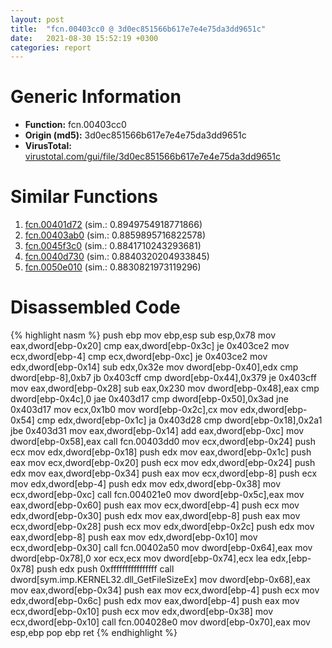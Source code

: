 ```yaml
---
layout: post
title:  "fcn.00403cc0 @ 3d0ec851566b617e7e4e75da3dd9651c"
date:   2021-08-30 15:52:19 +0300
categories: report
---
```


# Generic Information
- **Function:** fcn.00403cc0
- **Origin (md5):** 3d0ec851566b617e7e4e75da3dd9651c
- **VirusTotal:** [virustotal.com/gui/file/3d0ec851566b617e7e4e75da3dd9651c][virustotal_ref]



# Similar Functions

1. [fcn.00401d72][similar_1_ref] (sim.: 0.8949754918771866)
2. [fcn.00403ab0][similar_2_ref] (sim.: 0.8859895716822578)
3. [fcn.0045f3c0][similar_3_ref] (sim.: 0.8841710243293681)
4. [fcn.0040d730][similar_4_ref] (sim.: 0.8840320204933845)
5. [fcn.0050e010][similar_5_ref] (sim.: 0.8830821973119296)


# Disassembled Code

{% highlight nasm %}
push ebp
mov ebp,esp
sub esp,0x78
mov eax,dword[ebp-0x20]
cmp eax,dword[ebp-0x3c]
je 0x403ce2
mov ecx,dword[ebp-4]
cmp ecx,dword[ebp-0xc]
je 0x403ce2
mov edx,dword[ebp-0x14]
sub edx,0x32e
mov dword[ebp-0x40],edx
cmp dword[ebp-8],0xb7
jb 0x403cff
cmp dword[ebp-0x44],0x379
je 0x403cff
mov eax,dword[ebp-0x28]
sub eax,0x230
mov dword[ebp-0x48],eax
cmp dword[ebp-0x4c],0
jae 0x403d17
cmp dword[ebp-0x50],0x3ad
jne 0x403d17
mov ecx,0x1b0
mov word[ebp-0x2c],cx
mov edx,dword[ebp-0x54]
cmp edx,dword[ebp-0x1c]
ja 0x403d28
cmp dword[ebp-0x18],0x2a1
jbe 0x403d31
mov eax,dword[ebp-0x14]
add eax,dword[ebp-0xc]
mov dword[ebp-0x58],eax
call fcn.00403dd0
mov ecx,dword[ebp-0x24]
push ecx
mov edx,dword[ebp-0x18]
push edx
mov eax,dword[ebp-0x1c]
push eax
mov ecx,dword[ebp-0x20]
push ecx
mov edx,dword[ebp-0x24]
push edx
mov eax,dword[ebp-0x34]
push eax
mov ecx,dword[ebp-8]
push ecx
mov edx,dword[ebp-4]
push edx
mov edx,dword[ebp-0x38]
mov ecx,dword[ebp-0xc]
call fcn.004021e0
mov dword[ebp-0x5c],eax
mov eax,dword[ebp-0x60]
push eax
mov ecx,dword[ebp-4]
push ecx
mov edx,dword[ebp-0x30]
push edx
mov eax,dword[ebp-8]
push eax
mov ecx,dword[ebp-0x28]
push ecx
mov edx,dword[ebp-0x2c]
push edx
mov eax,dword[ebp-8]
push eax
mov edx,dword[ebp-0x10]
mov ecx,dword[ebp-0x30]
call fcn.00402a50
mov dword[ebp-0x64],eax
mov dword[ebp-0x78],0
xor ecx,ecx
mov dword[ebp-0x74],ecx
lea edx,[ebp-0x78]
push edx
push 0xffffffffffffffff
call dword[sym.imp.KERNEL32.dll_GetFileSizeEx]
mov dword[ebp-0x68],eax
mov eax,dword[ebp-0x34]
push eax
mov ecx,dword[ebp-4]
push ecx
mov edx,dword[ebp-0x6c]
push edx
mov eax,dword[ebp-4]
push eax
mov ecx,dword[ebp-0x10]
push ecx
mov edx,dword[ebp-0x38]
mov ecx,dword[ebp-0x10]
call fcn.004028e0
mov dword[ebp-0x70],eax
mov esp,ebp
pop ebp
ret 
{% endhighlight %}


[similar_1_ref]: /report/fcn.00401d72@c5a9328b4292c431a6e3f48185308528
[similar_2_ref]: /report/fcn.00403ab0@c60344b51fa39a329b92557d24ff7670
[similar_3_ref]: /report/fcn.0045f3c0@c60344b51fa39a329b92557d24ff7670
[similar_4_ref]: /report/fcn.0040d730@c60344b51fa39a329b92557d24ff7670
[similar_5_ref]: /report/fcn.0050e010@c60344b51fa39a329b92557d24ff7670
[virustotal_ref]: https://www.virustotal.com/gui/file/3d0ec851566b617e7e4e75da3dd9651c